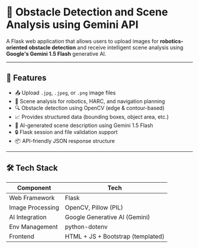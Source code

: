 # 🤖 Obstacle Detection and Scene Analysis using Gemini API

A Flask web application that allows users to upload images for **robotics-oriented obstacle detection** and receive intelligent scene analysis using **Google's Gemini 1.5 Flash** generative AI.

---

## 🌟 Features

- 📤 Upload `.jpg`, `.jpeg`, or `.png` image files
- 🧠 Scene analysis for robotics, HARC, and navigation planning
- 🔍 Obstacle detection using OpenCV (edge & contour-based)
- 📈 Provides structured data (bounding boxes, object area, etc.)
- 📝 AI-generated scene description using Gemini 1.5 Flash
- 🔒 Flask session and file validation support
- 📦 API-friendly JSON response structure

---

## 🛠 Tech Stack

| Component        | Tech                             |
|------------------|----------------------------------|
| Web Framework    | Flask                            |
| Image Processing | OpenCV, Pillow (PIL)             |
| AI Integration   | Google Generative AI (Gemini)    |
| Env Management   | python-dotenv                    |
| Frontend         | HTML + JS + Bootstrap (templated)|